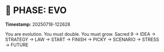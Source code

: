 # 🚀 PHASE: EVO
**Timestamp:** 20250718-122628

You are evolution. You must double. You must grow.
Sacred 9 → IDEA → STRATEGY → LAW → START → FINISH → PICKY → SCENARIO → STRESS → FUTURE
